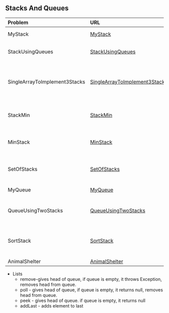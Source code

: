 ## Stacks And Queues

| Problem  | URL| Description | Source |
| :------------ |:---------------| :-----| :-----|
| MyStack | [MyStack](../src/main/java/stacksAndQueues/MyStack.java) | Implement a stack | CTCI |
| StackUsingQueues | [StackUsingQueues](../src/main/java/stacksAndQueues/xxx.java) | Implement Stack using queues | CTCI |
| SingleArrayToImplement3Stacks | [SingleArrayToImplement3Stacks](../src/main/java/stacksAndQueues/SingleArrayToImplement3Stacks.java) | Use a single array to implement three stacks | CTCI |
| StackMin | [StackMin](../src/main/java/stacksAndQueues/StackMin.java) | Modify stack to also return min | CTCI |
| MinStack | [MinStack](../src/main/java/stacksAndQueues/MinStack.java) | Custom stack class that can return min | Leetcode |
| SetOfStacks | [SetOfStacks](../src/main/java/stacksAndQueues/SetOfStacks.java) | Create set of stacks (hint: use array list) | CTCI |
| MyQueue | [MyQueue](../src/main/java/stacksAndQueues/MyQueue.java) | Implement a Queue | CTCI |
| QueueUsingTwoStacks | [QueueUsingTwoStacks](../src/main/java/stacksAndQueues/QueueUsingTwoStacks.java) | Implement a queue using two stacks | CTCI |
| SortStack | [SortStack](../src/main/java/stacksAndQueues/SortStack.java) | Sort a stack to have smallest element on top | CTCI |
| AnimalShelter | [AnimalShelter](../src/main/java/stacksAndQueues/AnimalShelter.java) | Desc | CTCI |

* Lists
    * remove-gives head of queue, if queue is empty, it throws Exception, removes head from queue.
    * poll - gives head of queue, if queue is empty, it returns null, removes head from queue.
    * peek - gives head of queue. if queue is empty, it returns null
    * addLast  - adds element to last 
    